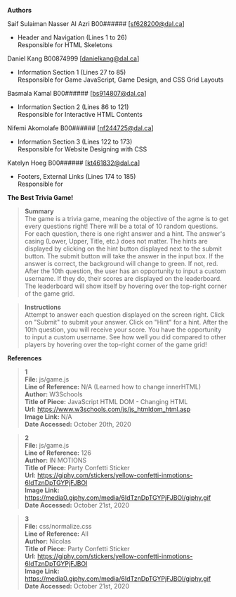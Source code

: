 **Authors**

Saif Sulaiman Nasser Al Azri B00###### [sf628200@dal.ca]
* Header and Navigation (Lines 1 to 26) <br> Responsible for HTML Skeletons

Daniel Kang B00874999 [danielkang@dal.ca]
* Information Section 1 (Lines 27 to 85) <br> Responsible for Game JavaScript, Game Design, and CSS Grid Layouts

Basmala Kamal B00###### [bs914807@dal.ca]
* Information Section 2 (Lines 86 to 121) <br> Responsible for Interactive HTML Contents

Nifemi Akomolafe B00###### [nf244725@dal.ca]
* Information Section 3 (Lines 122 to 173) <br> Responsible for Website Designing with CSS

Katelyn Hoeg B00###### [kt461832@dal.ca]
* Footers, External Links (Lines 174 to 185) <br> Responsible for

**The Best Trivia Game!**

>
>**Summary** <br>
The game is a trivia game, meaning the objective of the agme is to get every questions right! There will be a total of 10 random questions.
For each question, there is one right answer and a hint. The answer's casing (Lower, Upper, Title, etc.) does not matter.
The hints are displayed by clicking on the hint button displayed next to the submit button. 
The submit button will take the answer in the input box.
If the answer is correct, the background will change to green. If not, red.
After the 10th question, the user has an opportunity to input a custom username. If they do, their scores are displayed on the leaderboard.
The leaderboard will show itself by hovering over the top-right corner of the game grid.

>
>**Instructions** <br>
Attempt to answer each question displayed on the screen right. 
Click on "Submit" to submit your answer.
Click on "Hint" for a hint.
After the 10th question, you will receive your score.
You have the opportunity to input a custom username.
See how well you did compared to other players by hovering over the top-right corner of the game grid!

**References**

> 
>**1** <br>
**File:** js/game.js <br>
**Line of Reference:** N/A (Learned how to change innerHTML) <br>
**Author:** W3Schools <br>
**Title of Piece:** JavaScript HTML DOM - Changing HTML <br>
**Url:** https://www.w3schools.com/js/js_htmldom_html.asp <br>
**Image Link:** N/A <br>
**Date Accessed:** October 20th, 2020

> 
>**2** <br>
**File:** js/game.js <br>
**Line of Reference:** 126 <br>
**Author:** IN MOTIONS <br>
**Title of Piece:** Party Confetti Sticker <br>
**Url:** https://giphy.com/stickers/yellow-confetti-inmotions-6IdTznDpTGYPjFJBOl <br>
**Image Link:** https://media0.giphy.com/media/6IdTznDpTGYPjFJBOl/giphy.gif <br>
**Date Accessed:** October 21st, 2020

> 
>**3** <br>
**File:** css/normalize.css <br>
**Line of Reference:** All <br>
**Author:** Nicolas <br>
**Title of Piece:** Party Confetti Sticker <br>
**Url:** https://giphy.com/stickers/yellow-confetti-inmotions-6IdTznDpTGYPjFJBOl <br>
**Image Link:** https://media0.giphy.com/media/6IdTznDpTGYPjFJBOl/giphy.gif <br>
**Date Accessed:** October 21st, 2020
